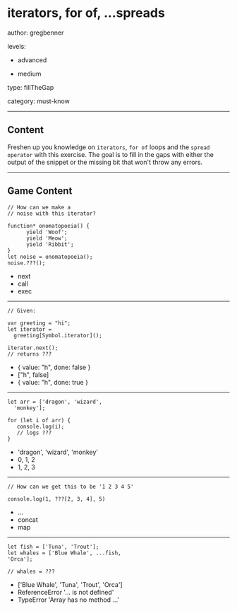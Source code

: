 # iterators, for of, ...spreads
author: gregbenner

levels:

  - advanced

  - medium

type: fillTheGap

category: must-know

---
## Content

Freshen up you knowledge on `iterators`, `for of` loops and the `spread operator` with this exercise.
The goal is to fill in the gaps with either the output of the snippet or the missing bit that won't throw any errors.

---
## Game Content

```
// How can we make a
// noise with this iterator?

function* onomatopoeia() {
      yield 'Woof';
      yield 'Meow';
      yield 'Ribbit';
}
let noise = onomatopoeia();
noise.???();

```
* next
* call
* exec

---

```
// Given:

var greeting = "hi";
let iterator =
  greeting[Symbol.iterator]();

iterator.next();
// returns ???

```
* { value: "h", done: false }
* ["h", false]
* { value: "h", done: true }

---

```
let arr = ['dragon', 'wizard',
  'monkey'];

for (let i of arr) {
   console.log(i);
   // logs ???
}

```
* 'dragon', 'wizard', 'monkey'
* 0, 1, 2
* 1, 2, 3
---

```
// How can we get this to be '1 2 3 4 5'

console.log(1, ???[2, 3, 4], 5)
```
* ...
* concat
* map

---

```
let fish = ['Tuna', 'Trout'];
let whales = ['Blue Whale', ...fish,
'Orca'];

// whales = ???

```
* ['Blue Whale', 'Tuna', 'Trout', 'Orca']
* ReferenceError '... is not defined'
* TypeError 'Array has no method ...'
